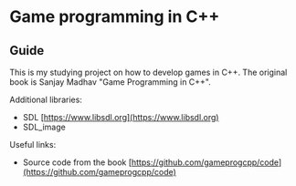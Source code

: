 # Game programming in C++

## Guide

This is my studying project on how to develop games in C++. The original book is Sanjay Madhav "Game Programming in C++".

Additional libraries:

* SDL [https://www.libsdl.org](https://www.libsdl.org)
* SDL_image

Useful links:

* Source code from the book [https://github.com/gameprogcpp/code](https://github.com/gameprogcpp/code)